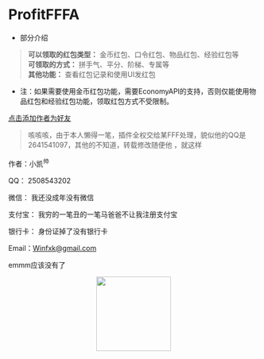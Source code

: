# ProfitFFFA

* 部分介绍 
>**可以领取的红包类型：** 金币红包、口令红包、物品红包、经验红包等</br>
**可领取的方式：**  拼手气、平分、阶梯、专属等</br>
**其他功能：**  查看红包记录和使用UI发红包</br>


* 注：如果需要使用金币红包功能，需要EconomyAPI的支持，否则仅能使用物品红包和经验红包功能，领取红包方式不受限制。

[点击添加作者为好友](tencent://AddContact/?fromId=45&fromSubId=1&subcmd=all&uin=2508543202 "加帅逼凯为QQ好友")

> 咳咳咳，由于本人懒得一笔，插件全权交给某FFF处理，貌似他的QQ是2641541097，其他的不知道，转载修改随便他 ，就这样

作者：小凯<sup>帅</sup>

QQ： 2508543202

微信： 我还没成年没有微信

支付宝： 我穷的一笔丑的一笔马爸爸不让我注册支付宝

银行卡： 身份证掉了没有银行卡

Email：Winfxk@gmail.com

emmm应该没有了

<div align=center><img width="150" height="150" src="http://q2.qlogo.cn/headimg_dl?bs=2508543202&dst_uin=2508543202&dst_uin=2508543202&;dst_uin=2508543202&spec=100&url_enc=0&referer=bu_interface&term_type=PC"/></div>
